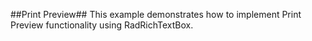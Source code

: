 ##Print Preview##
This example demonstrates how to implement Print Preview functionality using RadRichTextBox.